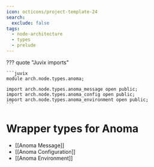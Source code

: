 ```yaml
---
icon: octicons/project-template-24
search:
  exclude: false
tags:
  - node-architecture
  - types
  - prelude
---
```


??? quote "Juvix imports"

    ```juvix
    module arch.node.types.anoma;

    import arch.node.types.anoma_message open public;
    import arch.node.types.anoma_config open public;
    import arch.node.types.anoma_environment open public;
    ```

# Wrapper types for Anoma

- [[Anoma Message]]
- [[Anoma Configuration]]
- [[Anoma Environment]]
